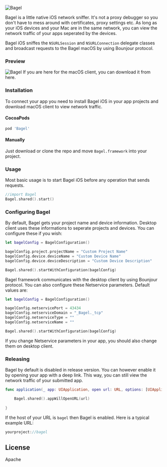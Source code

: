 ![Bagel](https://github.com/yagiz/Bagel/blob/pre/assets/header.png?raw=true)

Bagel is a little native iOS network sniffer. It's not a proxy debugger so you don't have to mess around with certificates, proxy settings etc. As long as your iOS devices and your Mac are in the same network, you can view the network traffic of your apps seperated by the devices. 

Bagel iOS sniffes the ```NSURLSession``` and ```NSURLConnection``` delegate classes and broadcast requests to the Bagel macOS by using Bounjour protocol.

### Preview
![Bagel](https://github.com/yagiz/Bagel/blob/pre/assets/screenshot.png?raw=true)
If you are here for the macOS client, you can download it from here.
### Installation
To connect your app you need to install Bagel iOS in your app projects and download macOS client to view network traffic.
#### CocoaPods
```sh
pod 'Bagel'
```
#### Manually
Just download or clone the repo and move ```Bagel.framework``` into your project.

### Usage
Most basic usage is to start Bagel iOS before any operation that sends requests. 
```swift
//import Bagel
Bagel.shared().start()
```

###  Configuring Bagel
By default, Bagel gets your project name and device information. Desktop client uses these informations to seperate projects and devices. You can configure these if you wish:
```swift
let bagelConfig = BagelConfiguration()

bagelConfig.project.projectName = "Custom Project Name"
bagelConfig.device.deviceName = "Custom Device Name"
bagelConfig.device.deviceDescription = "Custom Device Description"

Bagel.shared().startWithConfiguration(bagelConfig)
```
Bagel framework communicates with the desktop client by using Bounjour protocol. You can also configure these Netservice parameters. Default values are:

```swift
let bagelConfig = BagelConfiguration()

bagelConfig.netservicePort = 43434
bagelConfig.netserviceDomain = "_Bagel._tcp"
bagelConfig.netserviceType = ""
bagelConfig.netserviceName = ""

Bagel.shared().startWithConfiguration(bagelConfig)
```
If you change Netservice parameters in your app, you should also change them on desktop client.
###  Releasing
Bagel by default is disabled in release version. You can however enable it by opening your app with a deep link. This way, you can still view the network traffic of your submitted app.
```swift
func application(_ app: UIApplication, open url: URL, options: [UIApplicationOpenURLOptionsKey : Any] = [:]) -> Bool {

	Bagel.shared().appWillOpenURL(url)
	
}
```
If the host of your URL is ```bagel``` then Bagel is enabled. Here is a typical example URL:
```swift
yourproject://bagel
```
License
----
Apache